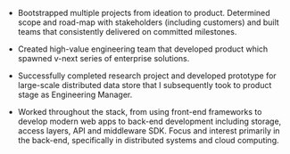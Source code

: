 - Bootstrapped multiple projects from ideation to product. Determined scope and road-map with stakeholders (including customers) and built teams that consistently delivered on committed milestones.

- Created high-value engineering team that developed product which spawned v-next series of enterprise solutions.

- Successfully completed research project and developed prototype for large-scale distributed data store that I subsequently took to product stage as Engineering Manager.

- Worked throughout the stack, from using front-end frameworks to develop modern web apps to back-end development including storage, access layers, API and middleware SDK. Focus and interest primarily in the back-end, specifically in distributed systems and cloud computing.
